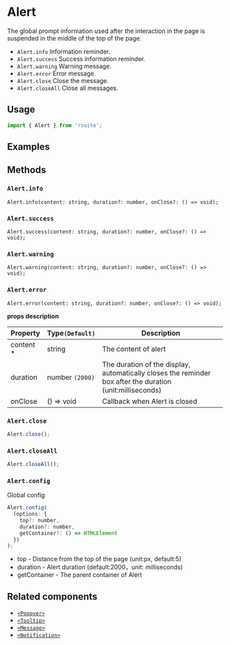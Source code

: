# Alert

The global prompt information used after the interaction in the page is suspended in the middle of the top of the page.

- `Alert.info` Information reminder.
- `Alert.success` Success information reminder.
- `Alert.warning` Warning message.
- `Alert.error` Error message.
- `Alert.close` Close the message.
- `Alert.closeAll` Close all messages.

## Usage

```js
import { Alert } from 'rsuite';
```

## Examples

<!--{demo}-->

## Methods

### `Alert.info`

```
Alert.info(content: string, duration?: number, onClose?: () => void);
```

### `Alert.success`

```
Alert.success(content: string, duration?: number, onClose?: () => void);
```

### `Alert.warning`

```
Alert.warning(content: string, duration?: number, onClose?: () => void);
```

### `Alert.error`

```
Alert.error(content: string, duration?: number, onClose?: () => void);
```

**props description**

| Property   | Type`(Default)` | Description                                                                                               |
| ---------- | --------------- | --------------------------------------------------------------------------------------------------------- |
| content \* | string          | The content of alert                                                                                      |
| duration   | number `(2000)` | The duration of the display, automatically closes the reminder box after the duration (unit:milliseconds) |
| onClose    | () => void      | Callback when Alert is closed                                                                             |

### `Alert.close`

```ts
Alert.close();
```

### `Alert.closeAll`

```ts
Alert.closeAll();
```

### `Alert.config`

Global config

```js
Alert.config(
  (options: {
    top?: number,
    duration?: number,
    getContainer?: () => HTMLElement
  })
);
```

- top - Distance from the top of the page (unit:px, default:5)
- duration - Alert duration (default:2000，unit: milliseconds)
- getContainer - The parent container of Alert

## Related components

- [`<Popover>`](./popover)
- [`<Tooltip>`](./tooltip)
- [`<Message>`](./message)
- [`<Notification>`](./notification)
